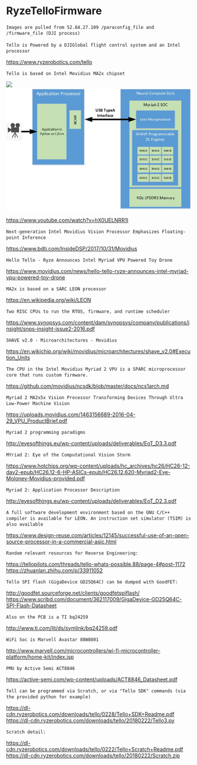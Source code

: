 # RyzeTelloFirmware
```Firmware images for hacking, reverse engineering, and teardown of the Ryze / DJI / Intel Movidius Tello
Images are pulled from 52.84.27.109 /paraconfig_file and /firmware_file (DJI process)

Tello is Powered by a DJIGlobal flight control system and an Intel processor
```
https://www.ryzerobotics.com/tello
```
Tello is based on Intel Movidius MA2x chipset
```
![](https://www.bdti.com/sites/default/files/insidedsp/articlepix/201710/Intel-Movidius-Myriad-X-2.jpg)
![](https://github.com/movidius/ncsdk/blob/master/docs/images/NCS1_ArchDiagram.jpg)

https://www.youtube.com/watch?v=hX0UELNRR1I

```
Next-generation Intel Movidius Vision Processor Emphasizes Floating-point Inference
```
https://www.bdti.com/InsideDSP/2017/10/31/Movidius
```
Hello Tello - Ryze Announces Intel Myriad VPU Powered Toy Drone
```
https://www.movidius.com/news/hello-tello-ryze-announces-intel-myriad-vpu-powered-toy-drone
```
MA2x is based on a SARC LEON processor
```
https://en.wikipedia.org/wiki/LEON
```
Two RISC CPUs to run the RTOS, firmware, and runtime scheduler
```
https://www.synopsys.com/content/dam/synopsys/company/publications/insight/snps-insight-issue2-2016.pdf
```
SHAVE v2.0 - Microarchitectures - Movidius
```
https://en.wikichip.org/wiki/movidius/microarchitectures/shave_v2.0#Execution_Units

```
The CPU in the Intel Movidius Myriad 2 VPU is a SPARC microprocessor core that runs custom firmware.
```
https://github.com/movidius/ncsdk/blob/master/docs/ncs1arch.md

```
Myriad 2 MA2x5x Vision Processor Transforming Devices Through Ultra Low-Power Machine Vision
```
https://uploads.movidius.com/1463156689-2016-04-29_VPU_ProductBrief.pdf
```
Myriad 2 programming paradigms
```
http://eyesofthings.eu/wp-content/uploads/deliverables/EoT_D3.3.pdf
```
MYriad 2: Eye of the Computational Vision Storm
```
https://www.hotchips.org/wp-content/uploads/hc_archives/hc26/HC26-12-day2-epub/HC26.12-6-HP-ASICs-epub/HC26.12.620-Myriad2-Eye-Moloney-Movidius-provided.pdf
```
Myriad 2: Application Processor Description
```
http://eyesofthings.eu/wp-content/uploads/deliverables/EoT_D2.3.pdf
```
A full software development environment based on the GNU C/C++ compiler is available for LEON. An instruction set simulator (TSIM) is also available 
```
https://www.design-reuse.com/articles/12145/successful-use-of-an-open-source-processor-in-a-commercial-asic.html
```
Random relevant resources for Reverse Engineering:
```
https://tellopilots.com/threads/tello-whats-possible.88/page-4#post-1172
https://zhuanlan.zhihu.com/p/33911052
```
Tello SPI flash (GigaDevice GD25Q64C) can be dumped with GoodFET:
```
http://goodfet.sourceforge.net/clients/goodfetspiflash/
https://www.scribd.com/document/362117009/GigaDevice-GD25Q64C-SPI-Flash-Datasheet
```
Also on the PCB is a TI bq24259
```
http://www.ti.com/lit/ds/symlink/bq24259.pdf
```
WiFi Soc is Marvell Avastar 88W8801
```
http://www.marvell.com/microcontrollers/wi-fi-microcontroller-platform/home-kit/index.jsp
```
PMU by Active Semi ACT8846
```
https://active-semi.com/wp-content/uploads/ACT8846_Datasheet.pdf
```
Tell can be programmed via Scratch, or via "Tello SDK" commands (via the provided python for example)
```
https://dl-cdn.ryzerobotics.com/downloads/tello/0228/Tello+SDK+Readme.pdf
https://dl-cdn.ryzerobotics.com/downloads/tello/20180222/Tello3.py
```
Scratch detail:
```
https://dl-cdn.ryzerobotics.com/downloads/tello/0222/Tello+Scratch+Readme.pdf
https://dl-cdn.ryzerobotics.com/downloads/tello/20180222/Scratch.zip

